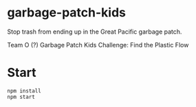 # garbage-patch-kids
Stop trash from ending up in the Great Pacific garbage patch.

Team O (?) Garbage Patch Kids
Challenge: Find the Plastic Flow


# Start

```
npm install
npm start
```
